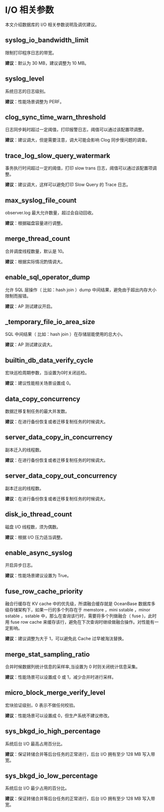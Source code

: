 # I/O 相关参数

本文介绍数据库的 I/O 相关参数说明及调优建议。

## syslog_io_bandwidth_limit

限制打印程序日志的带宽。

**建议**：默认为 30 MB，建议调整为 10 MB。

## syslog_level

系统日志的日志级别。

**建议**：性能场景调整为 PERF。

## clog_sync_time_warn_threshold

日志同步耗时超过一定阈值，打印报警日志，阈值可以通过该配置项调整。

**建议**：建议调大，但是需要注意，调大可能会影响 Clog 同步慢问题的调查。

## trace_log_slow_query_watermark

事务执行时间超过一定的阈值，打印 slow trans 日志，阈值可以通过该配置项调整。

**建议**：建议调大，这样可以避免打印 Slow Query 的 Trace 日志。

## max_syslog_file_count

observer.log 最大允许数量，超过会自动回收。

**建议**：根据磁盘容量进行调整。

## merge_thread_count

合并调度线程数量，默认是 10。

**建议**：根据实际情况酌情调大。

## enable_sql_operator_dump

允许 SQL 层操作（ 比如：hash join ）dump 中间结果，避免由于超出内存大小限制而报错。

**建议**：AP 测试建议开启。

## _temporary_file_io_area_size

SQL 中间结果（ 比如：hash join ）在存储层能使用的总大小。

**建议**：AP 测试建议调大。

## builtin_db_data_verify_cycle

宏块巡检周期参数，当设置为0时关闭巡检。

**建议**：建议性能相关场景设置成 0。

## data_copy_concurrency

数据迁移复制任务的最大并发数。

**建议**：在进行备份恢复或者迁移复制任务的时候调大。

## server_data_copy_in_concurrency

副本迁入的线程数。

**建议**：在进行备份恢复或者迁移复制任务的时候调大。

## server_data_copy_out_concurrency

副本迁出的线程数。

**建议**：在进行备份恢复或者迁移复制任务的时候调大。

## disk_io_thread_count

磁盘 I/O 线程数，须为偶数。

**建议**：根据 I/O 压力适当调整。

## enable_async_syslog

开启异步日志。

**建议**：性能场景建议设置为 True。

## fuse_row_cache_priority

融合行缓存在 KV cache 中的优先级，所谓融合缓存就是 OceanBase 数据库多级存储架构下，如果一行的多个列存在于 memstore ，mini sstable ，minor sstable ，sstable 中，那么在查询该行时，需要将多个列做融合（ fuse )，此时用 fuse row cache 来缓存该行，避免在下次查询时继续做融合操作。对性能有一定影响。

**建议**：建议调整为大于 1，可以避免此 Cache 过早被淘汰替换。

## merge_stat_sampling_ratio

合并时候数据列统计信息的采样率,当设置为 0 时则关闭统计信息采集。

**建议**：性能场景可以设置成 0 或 1，减少合并时进行采样。

## micro_block_merge_verify_level

宏块验证级别，0 表示不做任何校验。

**建议**：性能场景可以设置成 0，但生产系统不建议修改。

## sys_bkgd_io_high_percentage

系统后台 I/O 最高占用百分比。

**建议**：保证转储合并等后台任务的正常进行，后台 I/O 拥有至少 128 MB 写入带宽。

## sys_bkgd_io_low_percentage

系统后台 I/O 最少占用的百分比。

**建议**：保证转储合并等后台任务的正常进行，后台 I/O 拥有至少 128 MB 写入带宽。
